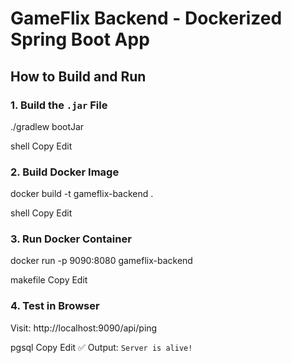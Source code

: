# GameFlix Backend - Dockerized Spring Boot App

## How to Build and Run

### 1. Build the `.jar` File
./gradlew bootJar

shell
Copy
Edit

### 2. Build Docker Image
docker build -t gameflix-backend .

shell
Copy
Edit

### 3. Run Docker Container
docker run -p 9090:8080 gameflix-backend

makefile
Copy
Edit

### 4. Test in Browser
Visit:
http://localhost:9090/api/ping

pgsql
Copy
Edit
✅ Output: `Server is alive!`
